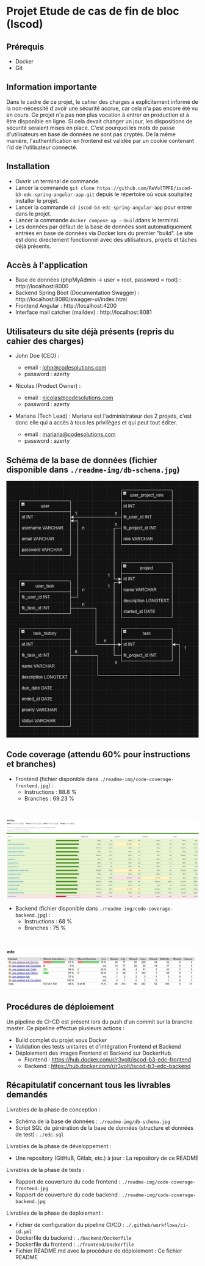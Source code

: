 # Projet Etude de cas de fin de bloc (Iscod)

## Prérequis

- Docker
- Git

## Information importante

Dans le cadre de ce projet, le cahier des charges a explicitement informé de la non-nécessité d'avoir une sécurité accrue, car cela n'a pas encore été vu en cours.
Ce projet n'a pas non plus vocation à entrer en production et à être disponible en ligne. Si cela devait changer un jour, les dispositions de sécurité seraient mises en place.
C'est pourquoi les mots de passe d'utilisateurs en base de données ne sont pas cryptés. De la même manière, l'authentification en frontend est validée par un cookie contenant l'id de l'utilisateur connecté.

## Installation

- Ouvrir un terminal de commande.
- Lancer la commande ```git clone https://github.com/ReVolTPFE/iscod-b3-edc-spring-angular-app.git``` depuis le répertoire où vous souhaitez installer le projet.
- Lancer la commande ```cd iscod-b3-edc-spring-angular-app``` pour entrer dans le projet.
- Lancer la commande ```docker compose up --build```dans le terminal.
- Les données par défaut de la base de données sont automatiquement entrées en base de données via Docker lors du premier "build". Le site est donc directement fonctionnel avec des utilisateurs, projets et tâches déjà présents.

## Accès à l'application

- Base de données (phpMyAdmin -> user = root, password = root) : http://localhost:8000
- Backend Spring Boot (Documentation Swagger) : http://localhost:8080/swagger-ui/index.html
- Frontend Angular : http://localhost:4200
- Interface mail catcher (maildev) : http://localhost:8081

## Utilisateurs du site déjà présents (repris du cahier des charges)
- John Doe (CEO) :
	- email : john@codesolutions.com
	- password : azerty

- Nicolas (Product Owner) :
	- email : nicolas@codesolutions.com
	- password : azerty

- Mariana (Tech Lead) : Mariana est l'administrateur des 2 projets, c'est donc elle qui a accès à tous les privilèges et qui peut tout éditer.
	- email : mariana@codesolutions.com
	- password : azerty

## Schéma de la base de données (fichier disponible dans ```./readme-img/db-schema.jpg```)
![db schema](./readme-img/db-schema.jpg)

## Code coverage (attendu 60% pour instructions et branches)

- Frontend (fichier disponible dans ```./readme-img/code-coverage-frontend.jpg```) :
	- Instructions : 88.8 %
	- Branches : 69.23 %
<br>

![coverage frontend](./readme-img/code-coverage-frontend.jpg)
<br>

- Backend (fichier disponible dans ```./readme-img/code-coverage-backend.jpg```) :
	- Instructions : 68 %
	- Branches : 75 %
<br>

![coverage backend](./readme-img/code-coverage-backend.jpg)
<br>

## Procédures de déploiement

Un pipeline de CI-CD est présent lors du push d'un commit sur la branche master.
Ce pipeline effectue plusieurs actions :
- Build complet du projet sous Docker
- Validation des tests unitaires et d'intégration Frontend et Backend
- Déploiement des images Frontend et Backend sur DockerHub.
	- Frontend : https://hub.docker.com/r/r3volt/iscod-b3-edc-frontend
	- Backend : https://hub.docker.com/r/r3volt/iscod-b3-edc-backend

## Récapitulatif concernant tous les livrables demandés

Livrables de la phase de conception :  
- Schéma de la base de données : ```./readme-img/db-schema.jpg```
- Script SQL de génération de la base de données (structure et données de test) : ```./edc.sql```

Livrables de la phase de développement :
- Une repository (GitHuB, Gitlab, etc.) à jour : La repository de ce README

Livrables de la phase de tests : 
- Rapport de couverture du code frontend : ```./readme-img/code-coverage-frontend.jpg```
- Rapport de couverture du code backend : ```./readme-img/code-coverage-backend.jpg```

Livrables de la phase de déploiement : 
- Fichier de configuration du pipeline CI/CD : ```./.github/workflows/ci-cd.yml```
- Dockerfile du backend : ```./backend/Dockerfile```
- Dockerfile du frontend : ```./frontend/Dockerfile```
- Fichier README.md avec la procédure de déploiement : Ce fichier README